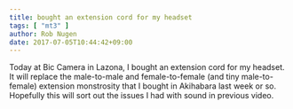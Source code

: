 ```yaml
---
title: bought an extension cord for my headset
tags: [ "mt3" ]
author: Rob Nugen
date: 2017-07-05T10:44:42+09:00
---
```


Today at Bic Camera in Lazona, I bought an extension cord for my
headset.  It will replace the male-to-male and female-to-female (and
tiny male-to-female) extension monstrosity that I bought in Akihabara
last week or so.  Hopefully this will sort out the issues I had with
sound in previous video.

